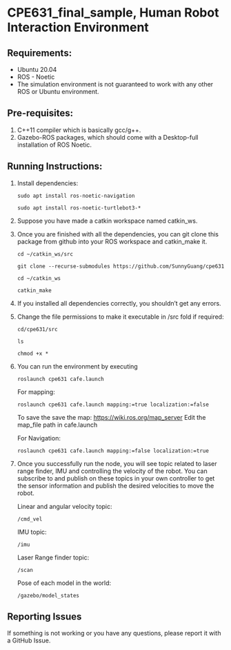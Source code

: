 # CPE631_final_sample, Human Robot Interaction Environment

## Requirements:
- Ubuntu 20.04
- ROS - Noetic
- The simulation environment is not guaranteed to work with any other ROS or Ubuntu environment.

## Pre-requisites:
1. C++11 compiler which is basically gcc/g++.
2. Gazebo-ROS packages, which should come with a Desktop-full installation of ROS Noetic.

## Running Instructions:
1. Install dependencies:

    `sudo apt install ros-noetic-navigation`

    `sudo apt install ros-noetic-turtlebot3-*`

2. Suppose you have made a catkin workspace named catkin_ws.
3. Once you are finished with all the dependencies, you can git clone this package from github into your ROS workspace and catkin_make it.

    `cd ~/catkin_ws/src`

    `git clone --recurse-submodules https://github.com/SunnyGuang/cpe631`

    `cd ~/catkin_ws`

    `catkin_make`
4. If you installed all dependencies correctly, you shouldn’t get any errors.
5. Change the file permissions to make it executable in /src fold if required:

    `cd/cpe631/src`

    `ls`

    `chmod +x *`
6. You can run the environment by executing

    `roslaunch cpe631 cafe.launch`

   For mapping:
   
   `roslaunch cpe631 cafe.launch mapping:=true localization:=false`

   To save the save the map: https://wiki.ros.org/map_server
   Edit the map_file path in cafe.launch

   For Navigation:
   
   `roslaunch cpe631 cafe.launch mapping:=false localization:=true`
   
   
8. Once you successfully run the node, you will see topic related to laser range finder, IMU and controlling the velocity of the robot. You can subscribe to and publish on these topics in your own controller to get the sensor information and publish the desired velocities to move the robot.

    Linear and angular velocity topic: 

    `/cmd_vel`
    
    IMU topic:

    `/imu`

    Laser Range finder topic:

    `/scan`

    Pose of each model in the world:

    `/gazebo/model_states`

## Reporting Issues
If something is not working or you have any questions, please report it with a GitHub Issue.

